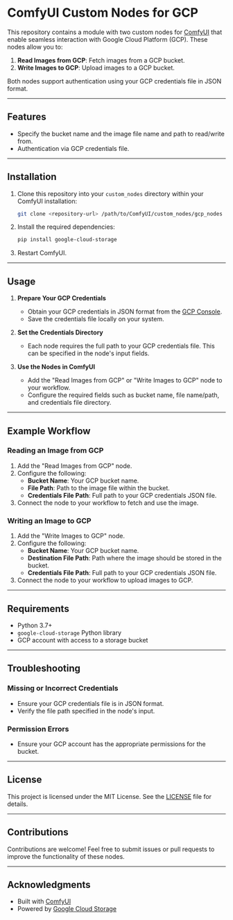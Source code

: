 # ComfyUI Custom Nodes for GCP

This repository contains a module with two custom nodes for [ComfyUI](https://github.com/ComfyUI/ComfyUI) that enable seamless interaction with Google Cloud Platform (GCP). These nodes allow you to:

1. **Read Images from GCP**: Fetch images from a GCP bucket.
2. **Write Images to GCP**: Upload images to a GCP bucket.

Both nodes support authentication using your GCP credentials file in JSON format.

---

## Features

- Specify the bucket name and the image file name and path to read/write from.
- Authentication via GCP credentials file.

---

## Installation

1. Clone this repository into your `custom_nodes` directory within your ComfyUI installation:
   ```bash
   git clone <repository-url> /path/to/ComfyUI/custom_nodes/gcp_nodes
   ```

2. Install the required dependencies:
   ```bash
   pip install google-cloud-storage
   ```

3. Restart ComfyUI.

---

## Usage

1. **Prepare Your GCP Credentials**
   - Obtain your GCP credentials in JSON format from the [GCP Console](https://console.cloud.google.com/).
   - Save the credentials file locally on your system.

2. **Set the Credentials Directory**
   - Each node requires the full path to your GCP credentials file. This can be specified in the node's input fields.

3. **Use the Nodes in ComfyUI**
   - Add the "Read Images from GCP" or "Write Images to GCP" node to your workflow.
   - Configure the required fields such as bucket name, file name/path, and credentials file directory.

---

## Example Workflow

### Reading an Image from GCP
1. Add the "Read Images from GCP" node.
2. Configure the following:
   - **Bucket Name**: Your GCP bucket name.
   - **File Path**: Path to the image file within the bucket.
   - **Credentials File Path**: Full path to your GCP credentials JSON file.
3. Connect the node to your workflow to fetch and use the image.

### Writing an Image to GCP
1. Add the "Write Images to GCP" node.
2. Configure the following:
   - **Bucket Name**: Your GCP bucket name.
   - **Destination File Path**: Path where the image should be stored in the bucket.
   - **Credentials File Path**: Full path to your GCP credentials JSON file.
3. Connect the node to your workflow to upload images to GCP.

---

## Requirements

- Python 3.7+
- `google-cloud-storage` Python library
- GCP account with access to a storage bucket

---

## Troubleshooting

### Missing or Incorrect Credentials
- Ensure your GCP credentials file is in JSON format.
- Verify the file path specified in the node's input.

### Permission Errors
- Ensure your GCP account has the appropriate permissions for the bucket.

---

## License

This project is licensed under the MIT License. See the [LICENSE](./LICENSE) file for details.

---

## Contributions

Contributions are welcome! Feel free to submit issues or pull requests to improve the functionality of these nodes.

---

## Acknowledgments

- Built with [ComfyUI](https://github.com/ComfyUI/ComfyUI)
- Powered by [Google Cloud Storage](https://cloud.google.com/storage)
